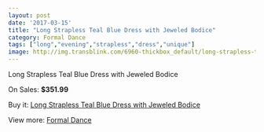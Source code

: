 ```yaml
---
layout: post
date: '2017-03-15'
title: "Long Strapless Teal Blue Dress with Jeweled Bodice"
category: Formal Dance
tags: ["long","evening","strapless","dress","unique"]
image: http://img.transblink.com/6960-thickbox_default/long-strapless-teal-blue-dress-with-jeweled-bodice.jpg
---
```

Long Strapless Teal Blue Dress with Jeweled Bodice

On Sales: **$351.99**
<a href="https://www.transblink.com/en/formal-dance/2256-long-strapless-teal-blue-dress-with-jeweled-bodice.html"><amp-img layout="responsive" width="600" height="600" src="//img.transblink.com/6960-thickbox_default/long-strapless-teal-blue-dress-with-jeweled-bodice.jpg" alt="Long Strapless Teal Blue Dress with Jeweled Bodice 0" /></a>
<a href="https://www.transblink.com/en/formal-dance/2256-long-strapless-teal-blue-dress-with-jeweled-bodice.html"><amp-img layout="responsive" width="600" height="600" src="//img.transblink.com/6962-thickbox_default/long-strapless-teal-blue-dress-with-jeweled-bodice.jpg" alt="Long Strapless Teal Blue Dress with Jeweled Bodice 1" /></a>
<a href="https://www.transblink.com/en/formal-dance/2256-long-strapless-teal-blue-dress-with-jeweled-bodice.html"><amp-img layout="responsive" width="600" height="600" src="//img.transblink.com/6961-thickbox_default/long-strapless-teal-blue-dress-with-jeweled-bodice.jpg" alt="Long Strapless Teal Blue Dress with Jeweled Bodice 2" /></a>

Buy it: [Long Strapless Teal Blue Dress with Jeweled Bodice](https://www.transblink.com/en/formal-dance/2256-long-strapless-teal-blue-dress-with-jeweled-bodice.html "Long Strapless Teal Blue Dress with Jeweled Bodice")

View more: [Formal Dance](https://www.transblink.com/en/6-formal-dance "Formal Dance")